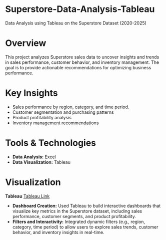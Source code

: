 # Superstore-Data-Analysis-Tableau
Data Analysis using Tableau on the Superstore Dataset (2020-2025)

# Overview

This project analyzes Superstore sales data to uncover insights and trends in sales performance, customer behavior, and inventory management. The goal is to provide actionable recommendations for optimizing business performance.

# Key Insights

-  Sales performance by region, category, and time period.
-  Customer segmentation and purchasing patterns
-  Product profitability analysis
-  Inventory management recommendations


# Tools & Technologies 

-  **Data Analysis:** Excel
-  **Data Visualization:** Tableau

# Visualization
**Tableau**
[Tableau Link](https://public.tableau.com/views/SuperstoreAnalysis_17375209841740/Dashboard1?:language=en-US&:sid=&:redirect=auth&:display_count=n&:origin=viz_share_link)

-  **Dashboard Creation:** Used Tableau to build interactive dashboards that visualize key metrics in the Superstore dataset, including sales performance, customer segments, and product profitability.
-  **Filters and Interactivity:** Integrated dynamic filters (e.g., region, category, time period) to allow users to explore sales trends, customer behavior, and inventory insights in real-time.
